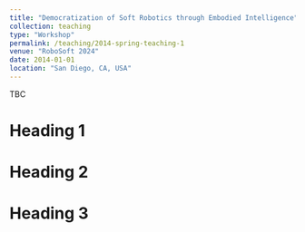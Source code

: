 ```yaml
---
title: "Democratization of Soft Robotics through Embodied Intelligence"
collection: teaching
type: "Workshop"
permalink: /teaching/2014-spring-teaching-1
venue: "RoboSoft 2024"
date: 2014-01-01
location: "San Diego, CA, USA"
---
```


TBC

Heading 1
======

Heading 2
======

Heading 3
======
